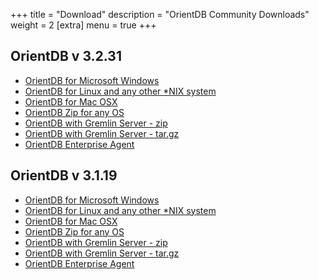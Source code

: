 +++
title = "Download"
description = "OrientDB Community Downloads"
weight = 2
[extra]
menu = true
+++


## OrientDB v 3.2.31

- [OrientDB for Microsoft Windows](https://repo1.maven.org/maven2/com/orientechnologies/orientdb-community/3.2.31/orientdb-community-3.2.31.zip)
- [OrientDB for Linux and any other *NIX system](https://repo1.maven.org/maven2/com/orientechnologies/orientdb-community/3.2.31/orientdb-community-3.2.31.tar.gz)
- [OrientDB for Mac OSX](https://repo1.maven.org/maven2/com/orientechnologies/orientdb-community/3.2.31/orientdb-community-3.2.31.tar.gz)
- [OrientDB Zip for any OS](https://repo1.maven.org/maven2/com/orientechnologies/orientdb-community/3.2.31/orientdb-community-3.2.31.zip)
- [OrientDB with Gremlin Server - zip](https://repo1.maven.org/maven2/com/orientechnologies/orientdb-tp3/3.2.31/orientdb-tp3-3.2.31.zip)
- [OrientDB with Gremlin Server - tar.gz](https://repo1.maven.org/maven2/com/orientechnologies/orientdb-tp3/3.2.31/orientdb-tp3-3.2.31.tar.gz)
- [OrientDB Enterprise Agent](https://repo1.maven.org/maven2/com/orientechnologies/agent/3.2.31/agent-3.2.31.jar)


## OrientDB v 3.1.19

- [OrientDB for Microsoft Windows](https://repo1.maven.org/maven2/com/orientechnologies/orientdb/3.1.19/orientdb-3.1.19.zip)
- [OrientDB for Linux and any other *NIX system](https://repo1.maven.org/maven2/com/orientechnologies/orientdb/3.1.19/orientdb-3.1.19.tar.gz)
- [OrientDB for Mac OSX](https://repo1.maven.org/maven2/com/orientechnologies/orientdb/3.1.19/orientdb-3.1.19.tar.gz)
- [OrientDB Zip for any OS](https://repo1.maven.org/maven2/com/orientechnologies/orientdb/3.1.19/orientdb-3.1.19.zip)
- [OrientDB with Gremlin Server - zip](https://repo1.maven.org/maven2/com/orientechnologies/orientdb-tp3/3.1.19/orientdb-tp3-3.1.19.zip)
- [OrientDB with Gremlin Server - tar.gz](https://repo1.maven.org/maven2/com/orientechnologies/orientdb-tp3/3.1.19/orientdb-tp3-3.1.19.tar.gz)
- [OrientDB Enterprise Agent](https://repo1.maven.org/maven2/com/orientechnologies/agent/3.1.19/agent-3.1.19.jar )

